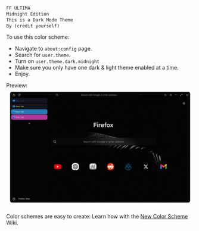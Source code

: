 ```
FF ULTIMA
Midnight Edition
This is a Dark Mode Theme
By (credit yourself)
```

To use this color scheme:
- Navigate to `about:config` page.
- Search for `user.theme`.
- Turn on `user.theme.dark.midnight`
- Make sure you only have one dark & light theme enabled at a time.
- Enjoy.

Preview:
![preview](./preview.png)

Color schemes are easy to create: Learn how with the [New Color Scheme](https://github.com/soulhotel/FF-ULTIMA/wiki/Create-a-Color-Scheme) Wiki.
